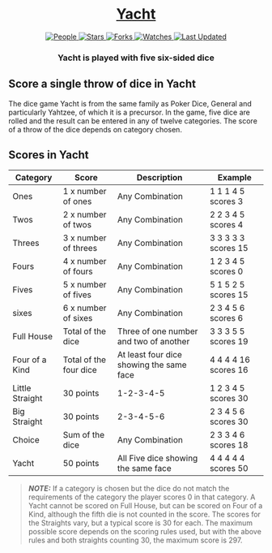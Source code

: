 <div align="center">

<h1><a href="https://github.com/paradigm-lab">Yacht</a></h1>

<a href="https://github.com/paradigm-lab/Yatch/graphs/contributors">
<img alt="People" src="https://img.shields.io/github/contributors/paradigm-lab/Yatch?style=flat&color=ffaaf2&label=People"> </a>

<a href="https://github.com/paradigm-lab/Yatch/stargazers">
<img alt="Stars" src="https://img.shields.io/github/stars/paradigm-lab/Yatch?style=flat&color=98c379&label=Stars"> </a>

<a href="https://github.com/paradigm-lab/Yatch/network/members">
<img alt="Forks" src="https://img.shields.io/github/forks/paradigm-lab/Yatch?style=flat&color=66a8e0&label=Forks"> </a>

<a href="https://github.com/paradigm-lab/Yatch/watchers">
<img alt="Watches" src="https://img.shields.io/github/watchers/paradigm-lab/Yatch?style=flat&color=f5d08b&label=Watches"> </a>

<a href="https://github.com/paradigm-lab/Yatch/pulse">
<img alt="Last Updated" src="https://img.shields.io/github/last-commit/paradigm-lab/Yatch?style=flat&color=e06c75&label="> </a>

<h3>Yacht is played with five six-sided dice</h3>

</div>

## Score a single throw of dice in Yacht

The dice game Yacht is from the same family as Poker Dice, General and particularly Yahtzee, of which it is a precursor. 
In the game, five dice are rolled and the result can be entered in any of twelve categories. The score of a throw of the dice depends on category chosen.

## Scores in Yacht

| Category          | Score                     | Description                              | Example               |
|-------------------|---------------------------|------------------------------------------|-----------------------|
| Ones              | 1 x number of ones        | Any Combination                          | 1 1 1 4 5 scores 3    |
| Twos              | 2 x number of twos        | Any Combination                          | 2 2 3 4 5 scores 4    |
| Threes            | 3 x number of threes      | Any Combination                          | 3 3 3 3 3 scores 15   |
| Fours             | 4 x number of fours       | Any Combination                          | 1 2 3 4 5 scores 0    |
| Fives             | 5 x number of fives       | Any Combination                          | 5 1 5 2 5 scores 15   |
| sixes             | 6 x number of sixes       | Any Combination                          | 2 3 4 5 6 scores 6    |
| Full House        | Total of the dice         | Three of one number and two of another   | 3 3 3 5 5 scores 19   |
| Four of a Kind    | Total of the four dice    | At least four dice showing the same face | 4 4 4 4 16 scores 16  |
| Little Straight   | 30 points                 | 1-2-3-4-5                                | 1 2 3 4 5 scores 30   |
| Big Straight      | 30 points                 | 2-3-4-5-6                                | 2 3 4 5 6 scores 30   |
| Choice            | Sum of the dice           | Any Combination                          | 2 3 3 4 6 scores 18   |
| Yacht             | 50 points                 | All Five dice showing the same face      | 4 4 4 4 4 scores 50   |

> **_NOTE:_** If a category is chosen but the dice do not match the requirements of the category the player scores 0 in that category. 
> A Yacht cannot be scored on Full House, but can be scored on Four of a Kind, although the fifth die is not counted in the score.
> The scores for the Straights vary, but a typical score is 30 for each. 
> The maximum possible score depends on the scoring rules used, but with the above rules and both straights counting 30, the maximum score is 297. 
